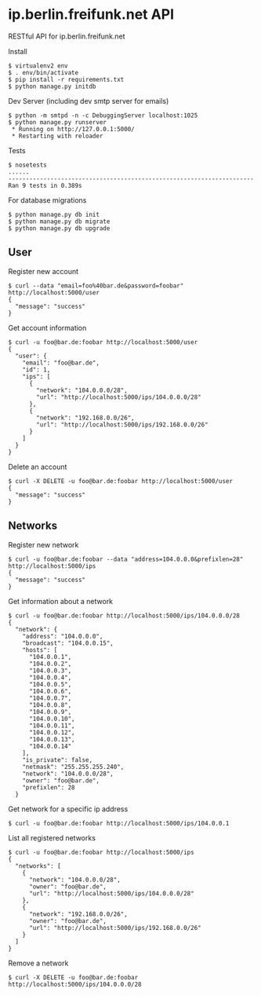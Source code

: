 ip.berlin.freifunk.net API
==========================

RESTful API for ip.berlin.freifunk.net

Install

    $ virtualenv2 env
    $ . env/bin/activate
    $ pip install -r requirements.txt
    $ python manage.py initdb


Dev Server (including dev smtp server for emails)

    $ python -m smtpd -n -c DebuggingServer localhost:1025
    $ python manage.py runserver
     * Running on http://127.0.0.1:5000/
     * Restarting with reloader


Tests

    $ nosetests
    ......
    ----------------------------------------------------------------------
    Ran 9 tests in 0.389s


For database migrations

    $ python manage.py db init
    $ python manage.py db migrate
    $ python manage.py db upgrade



User
----

Register new account

    $ curl --data "email=foo%40bar.de&password=foobar" http://localhost:5000/user
    {
      "message": "success"
    }


Get account information

    $ curl -u foo@bar.de:foobar http://localhost:5000/user
    {
      "user": {
        "email": "foo@bar.de",
        "id": 1,
        "ips": [
          {
            "network": "104.0.0.0/28",
            "url": "http://localhost:5000/ips/104.0.0.0/28"
          },
          {
            "network": "192.168.0.0/26",
            "url": "http://localhost:5000/ips/192.168.0.0/26"
          }
        ]
      }
    }


Delete an account

    $ curl -X DELETE -u foo@bar.de:foobar http://localhost:5000/user
    {
      "message": "success"
    }


Networks
--------

Register new network

    $ curl -u foo@bar.de:foobar --data "address=104.0.0.0&prefixlen=28" http://localhost:5000/ips
    {
      "message": "success"
    }


Get information about a network

    $ curl -u foo@bar.de:foobar http://localhost:5000/ips/104.0.0.0/28
    {
      "network": {
        "address": "104.0.0.0",
        "broadcast": "104.0.0.15",
        "hosts": [
          "104.0.0.1",
          "104.0.0.2",
          "104.0.0.3",
          "104.0.0.4",
          "104.0.0.5",
          "104.0.0.6",
          "104.0.0.7",
          "104.0.0.8",
          "104.0.0.9",
          "104.0.0.10",
          "104.0.0.11",
          "104.0.0.12",
          "104.0.0.13",
          "104.0.0.14"
        ],
        "is_private": false,
        "netmask": "255.255.255.240",
        "network": "104.0.0.0/28",
        "owner": "foo@bar.de",
        "prefixlen": 28
      }


Get network for a specific ip address

    $ curl -u foo@bar.de:foobar http://localhost:5000/ips/104.0.0.1


List all registered networks

    $ curl -u foo@bar.de:foobar http://localhost:5000/ips
    {
      "networks": [
        {
          "network": "104.0.0.0/28",
          "owner": "foo@bar.de",
          "url": "http://localhost:5000/ips/104.0.0.0/28"
        },
        {
          "network": "192.168.0.0/26",
          "owner": "foo@bar.de",
          "url": "http://localhost:5000/ips/192.168.0.0/26"
        }
      ]
    }


Remove a network

    $ curl -X DELETE -u foo@bar.de:foobar http://localhost:5000/ips/104.0.0.0/28
